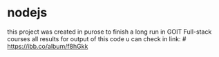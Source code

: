 # nodejs
this project was created in purose to finish a long run in GOIT Full-stack courses
all results for output of this code u can check in link: # https://ibb.co/album/f8hGkk
